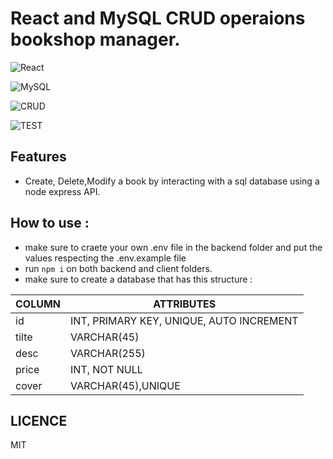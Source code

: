 # React and MySQL CRUD operaions bookshop manager.


![React](https://res.cloudinary.com/dxobgdfyq/image/upload/v1675171027/React_logo_wordmark_xb1i7o.png)

![MySQL](https://res.cloudinary.com/dxobgdfyq/image/upload/v1675171031/mysql_official_logo_icon_169938_nxf1py.png)

![CRUD](https://res.cloudinary.com/dxobgdfyq/image/upload/v1675171042/2028989_rx91dq.png)

![TEST](https://api.travis-ci.org/joemccann/dillinger.svg?branch=master&status=passed)

## Features

- Create, Delete,Modify a book by interacting with a sql database using a node express API.

## How to use : 

- make sure to craete your own .env file in the backend folder and put the values respecting the .env.example file
- run ```npm i``` on both backend and client folders.
- make sure to create a database that has this structure : 

| COLUMN | ATTRIBUTES |
| ------ | ------ |
| id | INT, PRIMARY KEY, UNIQUE, AUTO INCREMENT |
| tilte | VARCHAR(45) |
| desc | VARCHAR(255) |
| price | INT, NOT NULL |
| cover | VARCHAR(45),UNIQUE |

## LICENCE

MIT
